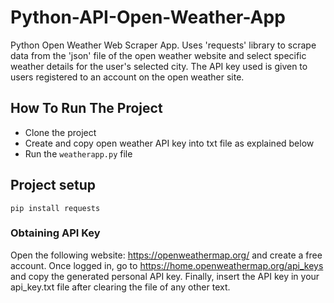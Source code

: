 # Python-API-Open-Weather-App
Python Open Weather Web Scraper App. Uses 'requests' library to scrape data from the 'json' file of the open weather website and select specific weather details for the user's selected city. The API key used is given to users registered to an account on the open weather site.
## How To Run The Project
* Clone the project
* Create and copy open weather API key into txt file as explained below
* Run the `weatherapp.py` file 
## Project setup
```
pip install requests 
```
### Obtaining API Key
Open the following website: https://openweathermap.org/ and create a free account. Once logged in, go to https://home.openweathermap.org/api_keys and copy the generated personal API key. Finally, insert the API key in your api_key.txt file after clearing the file of any other text.

